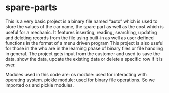 # spare-parts
This is a very basic project is a binary file named “auto” which is used to store  the values of the car name, the spare part as well as the cost  which is useful for a mechanic. It features inserting, reading,  searching, updating and deleting records from the file using  built-in as well as user defined functions in the format of a  menu driven program
This project is also useful for those in the who are in the learning phase of binary files or file handling in general. The project gets input from the customer and used to save the data, show the data, update the existing data or delete a specific row if it is over. 

Modules used in this code are:
os module: used for interacting with operating system.
pickle module: used for binary file operations.
So we imported os and pickle modules.
